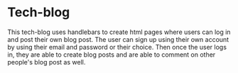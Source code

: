 # Tech-blog

This tech-blog uses handlebars to create html pages where users can log in and post their own blog post. The user can sign up using their own account by using their
email and password or their choice. Then once the user logs in, they are able to create blog posts and are able to comment on other people's blog post as well. 
